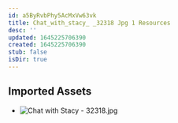 ```yaml
---
id: a5ByRvbPhy5AcMxVw63vk
title: Chat_with_stacy_ _32318 Jpg 1 Resources
desc: ''
updated: 1645225706390
created: 1645225706390
stub: false
isDir: true
---
```

## Imported Assets
- ![Chat with Stacy - 32318.jpg](/assets/chat-with-stacy---32318.jpg)
